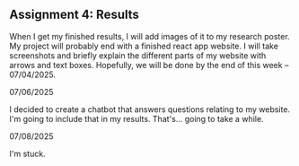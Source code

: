 ## Assignment 4: Results 

When I get my finished results, I will add images of it to my research poster. My project will
probably end with a finished react app website. I will take screenshots and briefly explain the
different parts of my website with arrows and text boxes. Hopefully, we will be done by the end
of this week – 07/04/2025.

07/06/2025

I decided to create a chatbot that answers questions relating to my website. I'm going to include that in my results. That's... going to take a while.

07/08/2025

I'm stuck.
